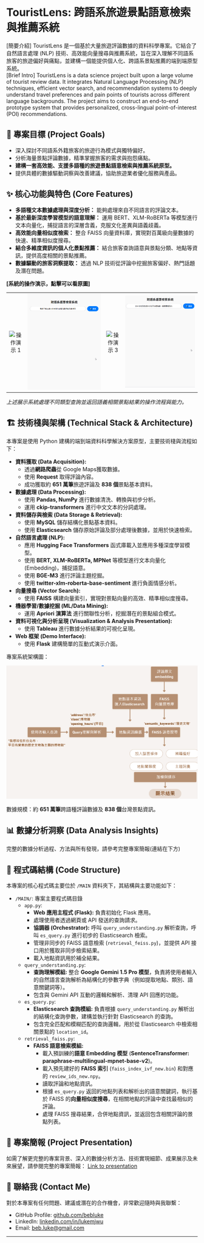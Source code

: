 # TouristLens: 跨語系旅遊景點語意檢索與推薦系統

[簡要介紹] TouristLens 是一個基於大量旅遊評論數據的資料科學專案。它結合了自然語言處理 (NLP) 技術、高效能向量搜尋與推薦系統，旨在深入理解不同語系旅客的旅遊偏好與痛點，並建構一個能提供個人化、跨語系景點推薦的端到端原型系統。  
[Brief Intro] TouristLens is a data science project built upon a large volume of tourist review data. It integrates Natural Language Processing (NLP) techniques, efficient vector search, and recommendation systems to deeply understand travel preferences and pain points of tourists across different language backgrounds. The project aims to construct an end-to-end prototype system that provides personalized, cross-lingual point-of-interest (POI) recommendations.

## 🎯 專案目標 (Project Goals)

*   深入探討不同語系外籍旅客的旅遊行為模式與獨特偏好。
*   分析海量景點評論數據，精準掌握旅客的需求與抱怨痛點。
*   **建構一套高效能、支援多語種的旅遊景點語意檢索與推薦系統原型。**
*   提供具體的數據驅動洞察與改善建議，協助旅遊業者優化服務與產品。

## ✨ 核心功能與特色 (Core Features)

*   **多語種文本數據處理與深度分析：** 能夠處理來自不同語言的評論文本。
*   **基於最新深度學習模型的語意理解：** 運用 BERT、XLM-RoBERTa 等模型進行文本向量化，捕捉語言的深層含義，克服文化差異與語義歧義。
*   **高效能向量相似度檢索：** 整合 FAISS 向量資料庫，實現對百萬級向量數據的快速、精準相似度搜尋。
*   **結合多維度資訊的個人化景點推薦：** 結合旅客查詢語意與景點分類、地點等資訊，提供高度相關的景點推薦。
*   **數據驅動的旅客洞察提取：** 透過 NLP 技術從評論中挖掘旅客偏好、熱門話題及潛在問題。

**[系統的操作演示，點擊可以看原圖]**

<!-- 在這裡加入一個空白行 -->

<table>
<tr>
<td align="center">
<img src="IMG/1.gif" alt="操作演示 1"> <!-- 使用 HTML <img> 標籤 -->
<br>
</td>
<td align="center">
<img src="IMG/2.gif" alt="操作演示 2"> <!-- 使用 HTML <img> 標籤 -->
<br>
</td>
<td align="center">
<img src="IMG/3.gif" alt="操作演示 3"> <!-- 使用 HTML <img> 標籤 -->
<br>
</td>
<td align="center">
<img src="IMG/4.gif" alt="操作演示 4"> <!-- 使用 HTML <img> 標籤 -->
<br>
</td>
</tr>
</table>

<!-- 在這裡加入一個空白行 -->

*上述展示系統處理不同類型查詢並返回語義相關景點結果的操作流程與能力。*

## 🏗️ 技術棧與架構 (Technical Stack & Architecture)

本專案是使用 Python 建構的端到端資料科學解決方案原型，主要技術棧與流程如下：

*   **資料獲取 (Data Acquisition):**
    *   透過**網路爬蟲**從 Google Maps獲取數據。
    *   使用 **Request** 取得評論內容。
    *   成功獲取約 **651 萬筆**旅遊評論及 **838 個**景點基本資料。
*   **數據處理 (Data Processing):**
    *   使用 **Pandas, NumPy** 進行數據清洗、轉換與初步分析。
    *   運用 **ckip-transformers** 進行中文文本的分詞處理。
*   **資料儲存與檢索 (Data Storage & Retrieval):**
    *   使用 **MySQL** 儲存結構化景點基本資料。
    *   使用 **Elasticsearch** 儲存原始評論及部分處理後數據，並用於快速檢索。
*   **自然語言處理 (NLP):**
    *   應用 **Hugging Face Transformers** 函式庫載入並應用多種深度學習模型。
    *   使用 **BERT, XLM-RoBERTa, MPNet** 等模型進行文本向量化 (Embedding)，捕捉語意。
    *   使用 **BGE-M3** 進行評論主題挖掘。
    *   使用 **twitter-xlm-roberta-base-sentiment** 進行負面情感分析。
*   **向量搜尋 (Vector Search):**
    *   使用 **FAISS** 構建向量索引，實現對景點向量的高效、精準相似度搜尋。
*   **機器學習/數據挖掘 (ML/Data Mining):**
    *   運用 **Apriori 演算法** 進行關聯性分析，挖掘潛在的景點組合模式。
*   **資料可視化與分析呈現 (Visualization & Analysis Presentation):**
    *   使用 **Tableau** 進行數據分析結果的可視化呈現。
*   **Web 框架 (Demo Interface):**
    *   使用 **Flask** 建構簡單的互動式演示介面。

專案系統架構圖：

![System Architecture Diagram](IMG/5.png)


數據規模：約 **651 萬筆**跨語種評論數據及 **838 個**台灣景點資訊。

## 📊 數據分析洞察 (Data Analysis Insights)

完整的數據分析過程、方法與所有發現，請參考完整專案簡報(連結在下方)

## 📁 程式碼結構 (Code Structure)

本專案的核心程式碼主要位於 `/MAIN` 資料夾下，其結構與主要功能如下：

*   `/MAIN/`: 專案主要程式碼目錄
    *   `app.py`:
        *   **Web 應用主程式 (Flask):** 負責初始化 Flask 應用。
        *   處理使用者透過網頁或 API 發送的查詢請求。
        *   **協調器 (Orchestrator):** 呼叫 `query_understanding.py` 解析查詢，呼叫 `es_query.py` 進行初步的 Elasticsearch 檢索。
        *   管理非同步的 FAISS 語意檢索 (`retrieval_feiss.py`)，並提供 API 接口用於獲取非同步檢索結果。
        *   載入地點資訊用於補全結果。
    *   `query_understanding.py`:
        *   **查詢理解模組:** 整合 **Google Gemini 1.5 Pro 模型**，負責將使用者輸入的自然語言查詢解析為結構化的參數字典（例如提取地點、類別、語意關鍵詞等）。
        *   包含與 Gemini API 互動的邏輯和解析、清理 API 回應的功能。
    *   `es_query.py`:
        *   **Elasticsearch 查詢模組:** 負責根據 `query_understanding.py` 解析出的結構化查詢參數，建構並執行針對 Elasticsearch 的查詢。
        *   包含完全匹配和模糊匹配的查詢邏輯，用於從 Elasticsearch 中檢索相關景點的 `location_id`。
    *   `retrieval_faiss.py`:
        *   **FAISS 語意檢索模組:**
            *   載入預訓練的**語意 Embedding 模型** (**SentenceTransformer: paraphrase-multilingual-mpnet-base-v2**)。
            *   載入預先建好的 **FAISS 索引** (`faiss_index_ivf_new.bin`) 和對應的 `review_ids_new.npy`。
            *   讀取評論和地點資訊。
            *   根據 `es_query.py` 返回的地點列表和解析出的語意關鍵詞，執行基於 FAISS 的**向量相似度搜尋**，在相關地點的評論中查找最相似的評論。
            *   處理 FAISS 搜尋結果，合併地點資訊，並返回包含相關評論的景點列表。

## 📄 專案簡報 (Project Presentation)

如需了解更完整的專案背景、深入的數據分析方法、技術實現細節、成果展示及未來展望，請參閱完整的專案簡報：
[Link to presentation](https://reurl.cc/W0A8M7)

## 👋 聯絡我 (Contact Me)

對於本專案有任何問題、建議或潛在的合作機會，非常歡迎隨時與我聯繫：

*   GitHub Profile: [github.com/bebluke](https://github.com/bebluke)
*   LinkedIn: [linkedin.com/in/lukemjwu](https://www.linkedin.com/in/lukemjwu/)
*   Email: beb.luke@gmail.com

---
